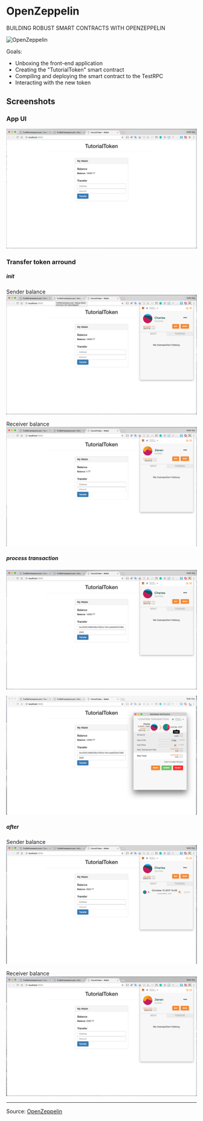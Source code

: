 # OpenZeppelin
BUILDING ROBUST SMART CONTRACTS WITH OPENZEPPELIN

![OpenZeppelin](http://truffleframework.com/tutorials/images/open-zeppelin/logo-zeppelin.png)

Goals:

- Unboxing the front-end application
- Creating the "TutorialToken" smart contract
- Compiling and deploying the smart contract to the TestRPC
- Interacting with the new token

## Screenshots

### App UI
![app UI](./screenshoots/app_UI.png)

### Transfer token arround

##### init

Sender balance
![init Charles](./screenshoots/init_Charles.png)

Receiver balance
![init Jieren](./screenshoots/init_Jieren.png)

##### process transaction

![prepare transfer](./screenshoots/prepare_transfer.png)

![confirm](./screenshoots/confirm.png)

##### after

Sender balance
![after Charles](./screenshoots/after_Charles.png)

Receiver balance
![after Jieren](./screenshoots/after_Jieren.png)

-----

Source: [OpenZeppelin](http://truffleframework.com/tutorials/robust-smart-contracts-with-openzeppelin)
